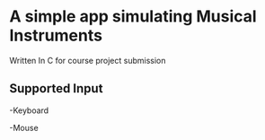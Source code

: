 # A simple app simulating Musical Instruments

Written In C for course project submission

## Supported Input

-Keyboard

-Mouse

